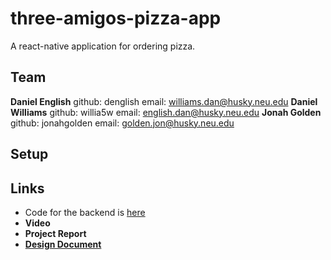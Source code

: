 # three-amigos-pizza-app
A react-native application for ordering pizza.

## Team
**Daniel English** github: denglish email: williams.dan@husky.neu.edu
**Daniel Williams** github: willia5w email: english.dan@husky.neu.edu
**Jonah Golden** github: jonahgolden email: golden.jon@husky.neu.edu

## Setup

## Links
* Code for the backend is [here](https://github.ccs.neu.edu/threeamigospizza/threeamigospizza)
* **Video**
* **Project Report**
* [**Design Document**](https://docs.google.com/document/d/1VZtcA5NNcyMWSS2QwYAFwQQBZN_rs04QeOjs-8DIu-k/edit)



